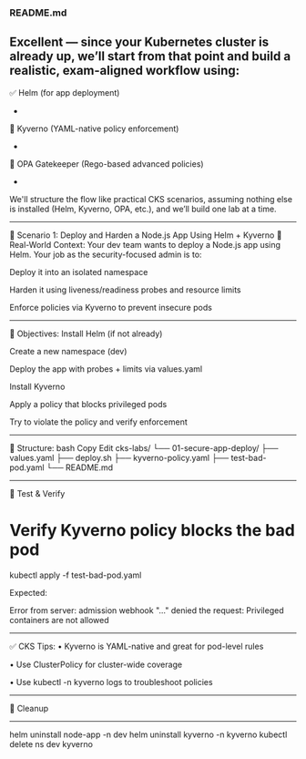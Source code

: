 ### README.md
Excellent — since your Kubernetes cluster is already up, we’ll start from that point and build a realistic, exam-aligned workflow using:
-

✅ Helm (for app deployment)

-

🔐 Kyverno (YAML-native policy enforcement)

-

🧠 OPA Gatekeeper (Rego-based advanced policies)

-

We'll structure the flow like practical CKS scenarios, assuming nothing else is installed (Helm, Kyverno, OPA, etc.), and we’ll build one lab at a time.

---

🔰 Scenario 1: Deploy and Harden a Node.js App Using Helm + Kyverno
📘 Real-World Context:
Your dev team wants to deploy a Node.js app using Helm. Your job as the security-focused admin is to:

Deploy it into an isolated namespace

Harden it using liveness/readiness probes and resource limits

Enforce policies via Kyverno to prevent insecure pods

---

🎯 Objectives:
Install Helm (if not already)

Create a new namespace (dev)

Deploy the app with probes + limits via values.yaml

Install Kyverno

Apply a policy that blocks privileged pods

Try to violate the policy and verify enforcement

---

📁 Structure:
bash
Copy
Edit
cks-labs/
└── 01-secure-app-deploy/
    ├── values.yaml
    ├── deploy.sh
    ├── kyverno-policy.yaml
    ├── test-bad-pod.yaml
    └── README.md


---

🧪 Test & Verify


# Verify Kyverno policy blocks the bad pod
kubectl apply -f test-bad-pod.yaml


Expected:


Error from server: admission webhook \"...\" denied the request: Privileged containers are not allowed

---

✅ CKS Tips:
• Kyverno is YAML-native and great for pod-level rules

• Use ClusterPolicy for cluster-wide coverage

• Use kubectl -n kyverno logs to troubleshoot policies

---

🔄 Cleanup

---

helm uninstall node-app -n dev
helm uninstall kyverno -n kyverno
kubectl delete ns dev kyverno





